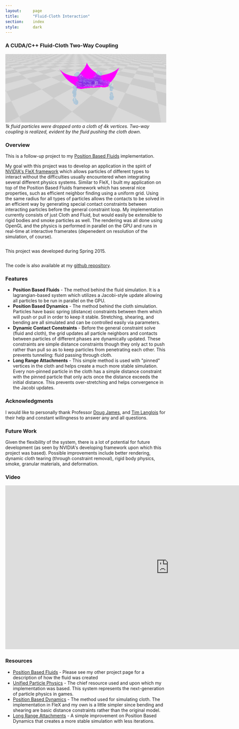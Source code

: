 ```yaml
---
layout:     page
title:      "Fluid-Cloth Interaction"
section:	index
style:		dark
---
```


### A CUDA/C++ Fluid-Cloth Two-Way Coupling ###

![A frame from the simulation](../images/cloth.png)
*1k fluid particles were dropped onto a cloth of 4k vertices. Two-way coupling is realized, evident by the fluid pushing the cloth down.*

### Overview ###
This is a follow-up project to my [Position Based Fluids](http://jagj10.github.io/projects/pbf.html) implementation.

My goal with this project was to develop an application in the spirit of [NVIDIA's FleX framework](https://developer.nvidia.com/physx-flex) which allows particles of different types to interact without the difficulties usually encountered when integrating several different physics systems. Similar to FleX, I built my application on top of the Position Based Fluids framework which has several nice properties, such as efficient neighbor finding using a uniform grid. Using the same radius for all types of particles allows the contacts to be solved in an efficient way by generating special contact constraints between interacting particles before the general constraint loop. My implementation currently consists of just Cloth and Fluid, but would easily be extensible to rigid bodies and smoke particles as well. The rendering was all done using OpenGL and the physics is performed in parallel on the GPU and runs in real-time at interactive framerates (depenedent on resolution of the simulation, of course).
<pre></pre>
This project was developed during Spring 2015.
<pre></pre>
The code is also available at my [github repository](https://github.com/JAGJ10/PositionBasedFluids).

### Features ###
- **Position Based Fluids** - The method behind the fluid simulation. It is a lagrangian-based system which utilizes a Jacobi-style update allowing all particles to be run in parallel on the GPU.
- **Position Based Dynamics** - The method behind the cloth simulation. Particles have basic spring (distance) constraints between them which will push or pull in order to keep it stable. Stretching, shearing, and bending are all simulated and can be controlled easily via parameters.
- **Dynamic Contact Constraints** - Before the general constraint solve (fluid and cloth), the grid updates all particle neighbors and contacts between particles of different phases are dynamically updated. These constraints are simple distance constraints though they only act to push rather than pull so as to keep particles from penetrating each other. This prevents tunneling: fluid passing through cloth.
- **Long Range Attachments** - This simple method is used with "pinned" vertices in the cloth and helps create a much more stable simulation. Every non-pinned particle in the cloth has a simple distance constraint with the pinned particle that only acts once the distance exceeds the initial distance. This prevents over-stretching and helps convergence in the Jacobi updates.

### Acknowledgments ###
I would like to personally thank Professor [Doug James](http://www.cs.cornell.edu/~djames/), and [Tim Langlois](http://www.cs.cornell.edu/~langlois/) for their help and constant willingness to answer any and all questions.

### Future Work ###

Given the flexibility of the system, there is a lot of potential for future development (as seen by NVIDIA's developing framework upon which this project was based). Possible improvements include better rendering, dynamic cloth tearing (through constraint removal), rigid body physics, smoke, granular materials, and deformation. 

### Video ###
<iframe width="1024" height="512" src="https://www.youtube.com/embed/OuG6TPz9fAw" frameborder="0" allowfullscreen></iframe>

### Resources ###
- [Position Based Fluids](http://jagj10.github.io/projects/pbf.html) - Please see my other project page for a description of how the fluid was created
- [Unified Particle Physics](http://mmacklin.com/uppfrta_preprint.pdf) - The chief resource used and upon which my implementation was based. This system represents the next-generation of particle physics in games.
- [Position Based Dynamics](http://matthias-mueller-fischer.ch/publications/posBasedDyn.pdf) - The method used for simulating cloth. The implementation in FleX and my own is a little simpler since bending and shearing are basic distance constraints rather than the original model.
- [Long Range Attachments](http://matthias-mueller-fischer.ch/publications/sca2012cloth.pdf) - A simple improvement on Position Based Dynamics that creates a more stable simulation with less iterations.

